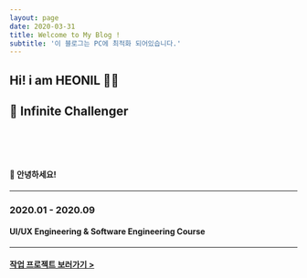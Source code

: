 ```yaml
---
layout: page
date: 2020-03-31
title: Welcome to My Blog !
subtitle: '이 블로그는 PC에 최적화 되어있습니다.'
---
```


## Hi! i am HEONIL 👨‍💻
## 🚀 Infinite Challenger <br>

<br>
<br>
<br>

#### 👋 안녕하세요!

------

### 2020.01 - 2020.09 <br>
#### UI/UX Engineering & Software Engineering Course

------



#### [작업 프로젝트 보러가기 >](https://iamheonil.github.io/project/)

<br>
<br>
<br>